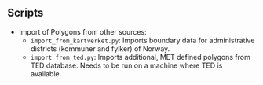 ## Scripts

- Import of Polygons from other sources:
    - `import_from_kartverket.py`: Imports boundary data for administrative districts (kommuner and
         fylker) of Norway.
    - `import_from_ted.py`: Imports additional, MET defined polygons from TED database. Needs to be run on a machine
        where TED is available.
